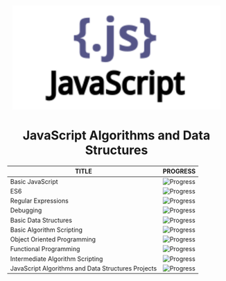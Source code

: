 <div id="header" align="center">
    <img src="../resources/javascript.svg" width="480" height="240"/>
    <h1 align="center">JavaScript Algorithms and Data Structures</h1>
</div>







| <div align="center">TITLE</div> |<div align="center">PROGRESS</div>  | 
|:--|:--|
|<div align="left">Basic JavaScript</div>| ![Progress](https://progress-bar.dev/100/) |
|<div align="left">ES6</div>| ![Progress](https://progress-bar.dev/44.83/) |
|<div align="left">Regular Expressions</div>| ![Progress](https://progress-bar.dev/0/) |
|<div align="left">Debugging</div>| ![Progress](https://progress-bar.dev/0/) |
|<div align="left">Basic Data Structures</div>| ![Progress](https://progress-bar.dev/0/) |
|<div align="left">Basic Algorithm Scripting</div>| ![Progress](https://progress-bar.dev/0/) |
|<div align="left">Object Oriented Programming</div>| ![Progress](https://progress-bar.dev/0/) |
|<div align="left">Functional Programming</div>| ![Progress](https://progress-bar.dev/0/) |
|<div align="left">Intermediate Algorithm Scripting</div>| ![Progress](https://progress-bar.dev/0/) |
|<div align="left">JavaScript Algorithms and Data Structures Projects</div>| ![Progress](https://progress-bar.dev/0/) |


